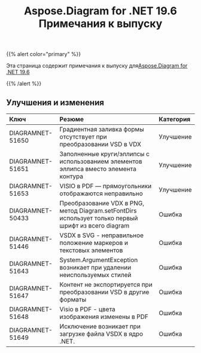 ﻿---
title: Aspose.Diagram for .NET 19.6 Примечания к выпуску
type: docs
weight: 70
url: /ru/net/aspose-diagram-for-net-19-6-release-notes/
---
{{% alert color="primary" %}} 

Эта страница содержит примечания к выпуску для[Aspose.Diagram for .NET 19.6](https://www.nuget.org/packages/Aspose.Diagram/19.6.0)

{{% /alert %}} 
## **Улучшения и изменения**

|**Ключ**|**Резюме**|**Категория**|
|:- |:- |:- |
|DIAGRAMNET-51650|Градиентная заливка формы отсутствует при преобразовании VSD в VDX|Улучшение|
|DIAGRAMNET-51651|Заполненные круги/эллипсы с использованием элементов эллипса вместо элемента контура|Улучшение|
|DIAGRAMNET-51653|VISIO в PDF — прямоугольники отображаются неправильно|Улучшение|
|DIAGRAMNET-50433|Преобразование VDX в PNG, метод Diagram.setFontDirs использует только первый шрифт из всего diagram|Ошибка|
|DIAGRAMNET-51446|VSDX в SVG - неправильное положение маркеров и текстовых элементов|Ошибка|
|DIAGRAMNET-51643|System.ArgumentException возникает при удалении неиспользуемых стилей|Ошибка|
|DIAGRAMNET-51647|Контент не экспортируется при преобразовании VSD в другие форматы|Ошибка|
|DIAGRAMNET-51648|Visio в PDF - цвета изображения изменены в PDF|Ошибка|
|DIAGRAMNET-51649|Исключение возникает при загрузке файла VSDX в ядро .NET.|Ошибка|

